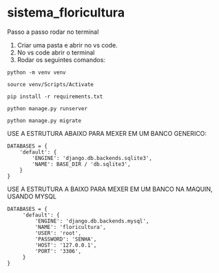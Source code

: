 # sistema_floricultura

Passo a passo rodar no terminal 
1.	Criar uma pasta e abrir no vs code.
2.	No vs code abrir o terminal
3.	Rodar os seguintes comandos:
```
python -m venv venv
```
```
source venv/Scripts/Activate
```
```
pip install -r requirements.txt
```
```
python manage.py runserver
```
```
python manage.py migrate
```
USE A ESTRUTURA ABAIXO PARA MEXER EM UM BANCO GENERICO:

```
DATABASES = {
    'default': {
        'ENGINE': 'django.db.backends.sqlite3',
        'NAME': BASE_DIR / 'db.sqlite3',
    }
}
```
USE A ESTRUTURA A BAIXO PARA MEXER EM UM BANCO NA MAQUIN, USANDO MYSQL
```
DATABASES = {
     'default': {
         'ENGINE': 'django.db.backends.mysql',
         'NAME': 'floricultura',
         'USER': 'root',
         'PASSWORD': 'SENHA',
         'HOST': '127.0.0.1',
         'PORT': '3306',
     }
}
```
